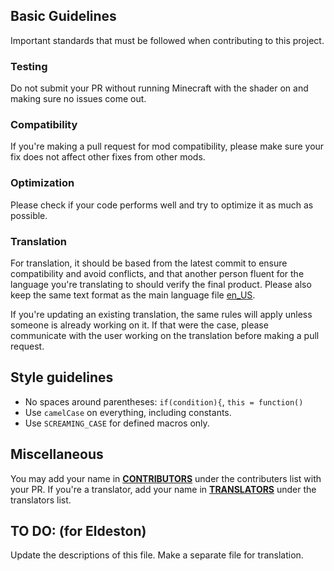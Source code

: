 ## Basic Guidelines
   Important standards that must be followed when contributing to this project.

### Testing
   Do not submit your PR without running Minecraft with the shader on and making sure no issues come out.

### Compatibility
   If you're making a pull request for mod compatibility, please make sure your fix does not affect other fixes from other mods.

### Optimization
   Please check if your code performs well and try to optimize it as much as possible.

### Translation
   For translation, it should be based from the latest commit to ensure compatibility and avoid conflicts, and that another person fluent for the language you're translating to should verify the final product. Please also keep the same text format as the main language file [en_US](/lang/en_US.lang).

   If you're updating an existing translation, the same rules will apply unless someone is already working on it. If that were the case, please communicate with the user working on the translation before making a pull request.
   
## Style guidelines
* No spaces around parentheses: `if(condition){`, `this = function()`
* Use `camelCase` on everything, including constants.
* Use `SCREAMING_CASE` for defined macros only.

## Miscellaneous
   You may add your name in [**CONTRIBUTORS**](CONTRIBUTORS.md) under the contributers list with your PR. If you're a translator, add your name in [**TRANSLATORS**](TRANSLATORS.md) under the translators list.

## TO DO: (for Eldeston)
   Update the descriptions of this file.
   Make a separate file for translation.
